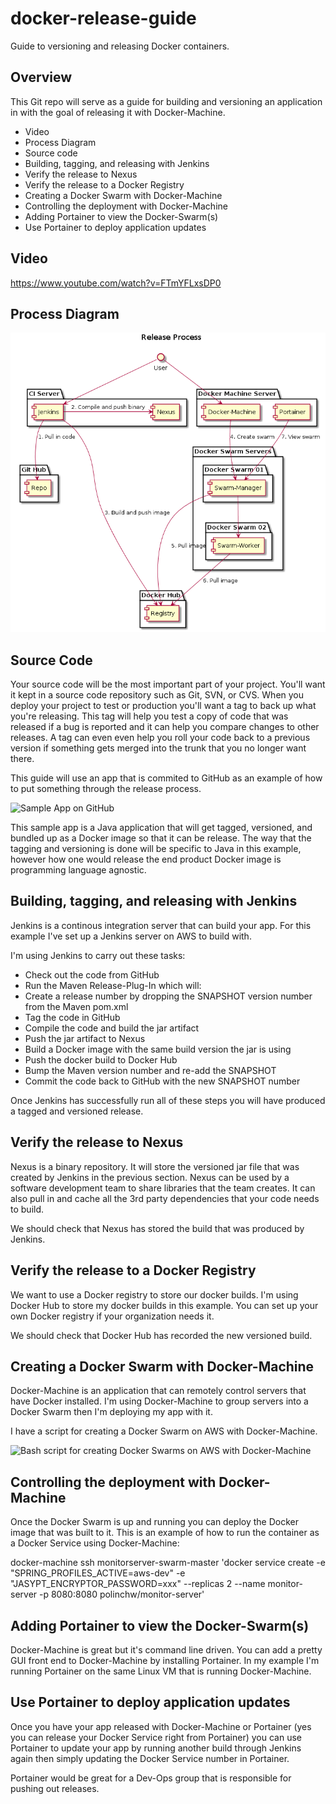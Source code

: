 # docker-release-guide
Guide to versioning and releasing Docker containers.

## Overview
This Git repo will serve as a guide for building and versioning an application in
with the goal of releasing it with Docker-Machine.

+ Video
+ Process Diagram
+ Source code
+ Building, tagging, and releasing with Jenkins
+ Verify the release to Nexus
+ Verify the release to a Docker Registry
+ Creating a Docker Swarm with Docker-Machine
+ Controlling the deployment with Docker-Machine
+ Adding Portainer to view the Docker-Swarm(s)
+ Use Portainer to deploy application updates

## Video

https://www.youtube.com/watch?v=FTmYFLxsDP0


## Process Diagram

![alt text](https://raw.githubusercontent.com/polinchw/docker-release-guide/60d9607c3fb6b8430e1ba3496b975f044f8171f3/diagrams/process.png)

## Source Code

Your source code will be the most important part of your project.  You'll want it kept in a source
code repository such as Git, SVN, or CVS.  When you deploy your project to test or production you'll 
want a tag to back up what you're releasing.  This tag will help you test a copy of code that was 
released if a bug is reported and it can help you compare changes to other releases.  A tag can even 
even help you roll your code back to a previous version if something gets merged into the trunk that 
you no longer want there.

This guide will use an app that is commited to GitHub as an example of how to put something through 
the release process.

![Sample App on GitHub](https://github.com/polinchw/monitorserver)

This sample app is a Java application that will get tagged, versioned, and bundled up as a Docker image
so that it can be release.  The way that the tagging and versioning is done will be specific to Java 
in this example, however how one would release the end product Docker image is programming language 
agnostic.

## Building, tagging, and releasing with Jenkins

Jenkins is a continous integration server that can build your app.  For this example I've set up
a Jenkins server on AWS to build with.

I'm using Jenkins to carry out these tasks:

+ Check out the code from GitHub
+ Run the Maven Release-Plug-In which will:
+ Create a release number by dropping the SNAPSHOT version number from the Maven pom.xml
+ Tag the code in GitHub
+ Compile the code and build the jar artifact
+ Push the jar artifact to Nexus
+ Build a Docker image with the same build version the jar is using
+ Push the docker build to Docker Hub
+ Bump the Maven version number and re-add the SNAPSHOT
+ Commit the code back to GitHub with the new SNAPSHOT number

Once Jenkins has successfully run all of these steps you will have produced a tagged and versioned release.

 ## Verify the release to Nexus
 
 Nexus is a binary repository.  It will store the versioned jar file that was created by Jenkins in
 the previous section. Nexus can be used by a software development team to share libraries that the
 team creates.  It can also pull in and cache all the 3rd party dependencies that your code needs to build.
 
 We should check that Nexus has stored the build that was produced by Jenkins. 
 
 ## Verify the release to a Docker Registry
 
 We want to use a Docker registry to store our docker builds.  I'm using Docker Hub to store my docker
 builds in this example.  You can set up your own Docker registry if your organization needs it.  
 
 We should check that Docker Hub has recorded the new versioned build.
 
 ## Creating a Docker Swarm with Docker-Machine
 
 Docker-Machine is an application that can remotely control servers that have Docker installed.  I'm using
 Docker-Machine to group servers into a Docker Swarm then I'm deploying my app with it.
 
 I have a script for creating a Docker Swarm on AWS with Docker-Machine.
 
 ![Bash script for creating Docker Swarms on AWS with Docker-Machine](https://github.com/polinchw/docker-tools)
 
 ## Controlling the deployment with Docker-Machine
 
 Once the Docker Swarm is up and running you can deploy the Docker image that was built to it.  This is an example 
 of how to run the container as a Docker Service using Docker-Machine:
 
 docker-machine ssh monitorserver-swarm-master 'docker service create -e "SPRING_PROFILES_ACTIVE=aws-dev" -e "JASYPT_ENCRYPTOR_PASSWORD=xxx" --replicas 2 --name monitor-server -p 8080:8080 polinchw/monitor-server'
 
 ## Adding Portainer to view the Docker-Swarm(s)
 
 Docker-Machine is great but it's command line driven.  You can add a pretty GUI front end to Docker-Machine by installing
 Portainer.  In my example I'm running Portainer on the same Linux VM that is running Docker-Machine.
 
 ## Use Portainer to deploy application updates
 
 Once you have your app released with Docker-Machine or Portainer (yes you can release your Docker Service right from Portainer) 
 you can use Portainer to update your app by running another build through Jenkins again then simply updating the 
 Docker Service number in Portainer.  
 
 Portainer would be great for a Dev-Ops group that is responsible for pushing out releases.    
 